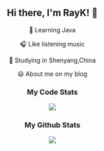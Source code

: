 <div align="center"><h2>Hi there, I'm RayK! 👋</h2></div>

<p align="center">📖 Learning Java</p>
<p align="center">🎧 Like listening music </p>
<p align="center">📍 Studying in Shenyang,China</p>
<p align="center">😃 About me on my<a herf=https://blog.qiyuex.top/about> blog</a></p>

<div align="center">
    <h3>
        My Code Stats
    </h3>
</div>
<div align="center">
   <img src="https://github-readme-stats.jeasonlau.vercel.app/api/wakatime?username=Ray_Keiyaku&hide_border=true&count=5">
</div>

<div align="center">
    <h3>
        My Github Stats
    </h3>
</div>
<div align="center">
    <img src="https://github-readme-stats.vercel.app/api?username=Ray-Keiyaku&show_icons=true&hide_border=true">
</div>
